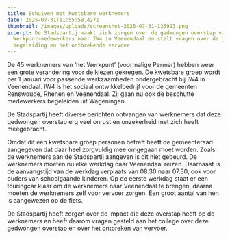 ```yaml
---
title: Schuiven met kwetsbare werknemers
date: 2025-07-31T11:55:58.427Z
thumbnail: /images/uploads/screenshot-2025-07-31-135923.png
excerpt: De Stadspartij maakt zich zorgen over de gedwongen overstap van
  Werkpunt-medewerkers naar IW4 in Veenendaal en stelt vragen over de gebrekkige
  begeleiding en het ontbrekende vervoer.
---
```

<!--StartFragment-->

De 45 werknemers van ‘het Werkpunt’ (voormalige Permar) hebben weer een grote verandering voor de kiezen gekregen. De kwetsbare groep wordt per 1 januari voor passende werkzaamheden ondergebracht bij IW4 in Veenendaal. IW4 is het sociaal ontwikkelbedrijf voor de gemeenten Renswoude, Rhenen en Veenendaal. Zij gaan nu ook de beschutte medewerkers begeleiden uit Wageningen.

De Stadspartij heeft diverse berichten ontvangen van werknemers dat deze gedwongen overstap erg veel onrust en onzekerheid met zich heeft meegebracht.

Omdat dit een kwetsbare groep personen betreft heeft de gemeenteraad aangegeven dat daar heel zorgvuldig mee omgegaan moet worden. Zoals de werknemers aan de Stadspartij aangeven is dit niet gebeurd. De werknemers moeten nu elke werkdag naar Veenendaal reizen. Daarnaast is de aanvangstijd van de werkdag verplaats van 08.30 naar 07.30, ook voor ouders van schoolgaande kinderen. Op de eerste werkdag staat er een touringcar klaar om de werknemers naar Veenendaal te brengen, daarna moeten de werknemers zelf voor vervoer zorgen. Een groot aantal van hen is aangewezen op de fiets.

De Stadspartij heeft zorgen over de impact die deze overstap heeft op de werknemers en heeft daarom vragen gesteld aan het college over deze gedwongen overstap en over het ontbreken van vervoer.

<!--EndFragment-->